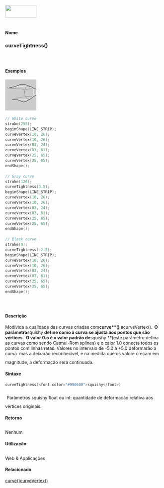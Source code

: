 <img height="40" src="../images/1pix.gif" width="100"/>
<img height="1" src="../images/1pix.gif" width="20"/>
<img height="1" src="../images/1pix.gif" width="555"/>

#### Nome
### curveTightness()
<img height="25" src="../images/1pix.gif" width="1"/>

#### Exemplos
<img border="0" height="100" src="media/curveTightness_.gif" width="100"/>

```pde
// White curve 
stroke(255); 
beginShape(LINE_STRIP); 
curveVertex(10, 26); 
curveVertex(10, 26); 
curveVertex(83, 24); 
curveVertex(83, 61); 
curveVertex(25, 65); 
curveVertex(25, 65); 
endShape(); 
 
// Gray curve 
stroke(126); 
curveTightness(3.5); 
beginShape(LINE_STRIP); 
curveVertex(10, 26); 
curveVertex(10, 26); 
curveVertex(83, 24); 
curveVertex(83, 61); 
curveVertex(25, 65); 
curveVertex(25, 65); 
endShape(); 
 
// Black curve 
stroke(0); 
curveTightness(-2.5); 
beginShape(LINE_STRIP); 
curveVertex(10, 26); 
curveVertex(10, 26); 
curveVertex(83, 24); 
curveVertex(83, 61); 
curveVertex(25, 65); 
curveVertex(25, 65); 
endShape(); 

```
<img height="25" src="../images/1pix.gif" width="1"/>

#### Descrição
Modivida a qualidade das curvas criadas com<span style="font-weight: bold;">curve**()**</span> e**curveVertex()**.  O parâmetro**squishy **define como a curva se ajusta aos pontos que são vértices.  O valor 0.o é o valor padrão de**squishy **(este
parâmetro defina as curvas como sendo Catmul-Rom splines) e o
calor 1.0 conecta todos os pontos com linhas retas. Valores no
intervalo de -5.0 a +5.0 deformarão a curva  mas a
deixarão reconhecível, e na medida que os valore
creçam em magnitude, a deformação será
continuada.
<img height="25" src="../images/1pix.gif" width="1"/>

#### Sintaxe
```pde
curveTightness(<font color="#996600">squishy</font>)

```
<img height="25" src="../images/1pix.gif" width="1"/>
Parâmetros
squishy
float ou int: quantidade de deformacão relativa aos vértices originais.
<img height="25" src="../images/1pix.gif" width="1"/>

#### Retorno

	
Nenhum
<img height="25" src="../images/1pix.gif" width="1"/>

#### Utilização

	
Web & Applicações
<img height="25" src="../images/1pix.gif" width="1"/>

#### Relacionado
[curve()](curve_)[curveVertex()](curveVertex_)
